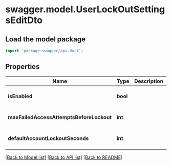 # swagger.model.UserLockOutSettingsEditDto

## Load the model package
```dart
import 'package:swagger/api.dart';
```

## Properties
Name | Type | Description | Notes
------------ | ------------- | ------------- | -------------
**isEnabled** | **bool** |  | [optional] [default to null]
**maxFailedAccessAttemptsBeforeLockout** | **int** |  | [optional] [default to null]
**defaultAccountLockoutSeconds** | **int** |  | [optional] [default to null]

[[Back to Model list]](../README.md#documentation-for-models) [[Back to API list]](../README.md#documentation-for-api-endpoints) [[Back to README]](../README.md)


